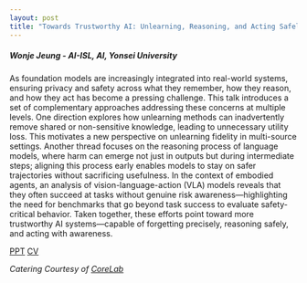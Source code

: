 ```yaml
---
layout: post
title: "Towards Trustworthy AI: Unlearning, Reasoning, and Acting Safely"
---
```


<h5>
    Wonje Jeung - AI-ISL, AI, Yonsei University
</h5>

As foundation models are increasingly integrated into real-world systems, ensuring privacy and safety across what they remember, how they reason, and how they act has become a pressing challenge. This talk introduces a set of complementary approaches addressing these concerns at multiple levels.
One direction explores how unlearning methods can inadvertently remove shared or non-sensitive knowledge, leading to unnecessary utility loss. This motivates a new perspective on unlearning fidelity in multi-source settings. Another thread focuses on the reasoning process of language models, where harm can emerge not just in outputs but during intermediate steps; aligning this process early enables models to stay on safer trajectories without sacrificing usefulness. In the context of embodied agents, an analysis of vision-language-action (VLA) models reveals that they often succeed at tasks without genuine risk awareness—highlighting the need for benchmarks that go beyond task success to evaluate safety-critical behavior.
Taken together, these efforts point toward more trustworthy AI systems—capable of forgetting precisely, reasoning safely, and acting with awareness.

[PPT](https://docs.google.com/presentation/d/1rxBz20vNd5Cp27mNiUxchx1sy7hJc28r/edit?usp=sharing&ouid=111948851444227468135&rtpof=true&sd=true)
[CV](https://drive.google.com/file/d/1nv4hYaR9thk7ABIOq4CDKVIqk31t1qdM/view?usp=sharing)

<i>
    Catering Courtesy of <a href="http://corelab.or.kr/index.php">CoreLab</a>
</i>
